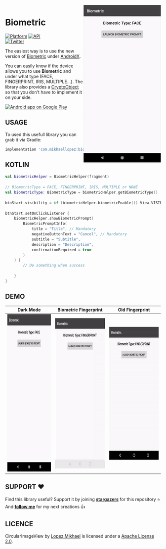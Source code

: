 <img src="/preview/face.gif" alt="sample" title="sample" width="250" height="509" align="right" />

Biometric
=================

[![Platform](https://img.shields.io/badge/platform-android-green.svg)](http://developer.android.com/index.html)
[![API](https://img.shields.io/badge/API-16%2B-brightgreen.svg?style=flat)](https://android-arsenal.com/api?level=16)
<br>
[![Twitter](https://img.shields.io/badge/Twitter-@LopezMikhael-blue.svg?style=flat)](http://twitter.com/lopezmikhael)

The easiest way is to use the new version of [Biometric](https://developer.android.com/jetpack/androidx/releases/biometric) under [AndroidX](https://developer.android.com/jetpack/androidx).

You can easily know if the device allows you to use <b>Biometric</b> and under what type (FACE, FINGERPRINT, IRIS, MULTIPLE...). The library also provides a [CryptoObject](https://developer.android.com/reference/android/hardware/biometrics/BiometricPrompt.CryptoObject) so that you don't have to implement it on your side.

<a href="https://play.google.com/store/apps/details?id=com.mikhaellopez.lopspower">
  <img alt="Android app on Google Play" src="https://developer.android.com/images/brand/en_app_rgb_wo_45.png" />
</a>

USAGE
-----

To used this usefull library you can grab it via Gradle:

```groovy
implementation 'com.mikhaellopez:biometric:1.0.0'
```

KOTLIN
-----

```kotlin
val biometricHelper = BiometricHelper(fragment)

// BiometricType = FACE, FINGERPRINT, IRIS, MULTIPLE or NONE
val biometricType: BiometricType = biometricHelper.getBiometricType()

btnStart.visibility = if (biometricHelper.biometricEnable()) View.VISIBLE else View.GONE

btnStart.setOnClickListener {
    biometricHelper.showBiometricPrompt(
        BiometricPromptInfo(
            title = "Title", // Mandatory
            negativeButtonText = "Cancel", // Mandatory
            subtitle = "Subtitle",
            description = "Description",
            confirmationRequired = true
        )
    ) {
        // Do something when success

    }
}
```

DEMO
-----

| Dark Mode | Biometric Fingerprint | Old Fingerprint |
| ----------| --------------------- | --------------- |
| <img src="/preview/face_dark.gif" alt="sample" title="sample" width="250" height="509" /> | <img src="/preview/finger_new.gif" alt="sample" title="sample" width="250" height="486" align="left" /> | <img src="/preview/finger_old.gif" alt="sample" title="sample" width="250" height="430" align="left" /> |

SUPPORT ❤️
-----

Find this library useful? Support it by joining [**stargazers**](https://github.com/lopspower/Biometric/stargazers) for this repository ⭐️
<br/>
And [**follow me**](https://github.com/lopspower?tab=followers) for my next creations 👍

LICENCE
-----

CircularImageView by [Lopez Mikhael](http://mikhaellopez.com/) is licensed under a [Apache License 2.0](http://www.apache.org/licenses/LICENSE-2.0).

